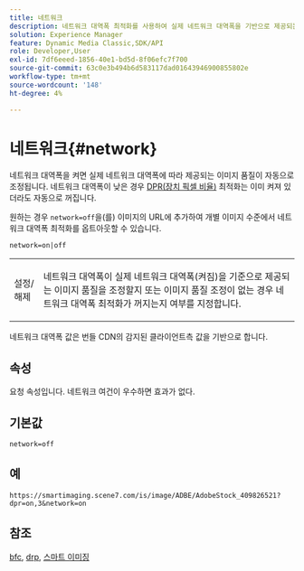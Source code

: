 ```yaml
---
title: 네트워크
description: 네트워크 대역폭 최적화를 사용하여 실제 네트워크 대역폭을 기반으로 제공되는 이미지 품질을 조정하는 방법에 대해 알아봅니다.
solution: Experience Manager
feature: Dynamic Media Classic,SDK/API
role: Developer,User
exl-id: 7df6eeed-1856-40e1-bd5d-8f06efc7f700
source-git-commit: 63c0e3b494b6d583117dad01643946900855802e
workflow-type: tm+mt
source-wordcount: '148'
ht-degree: 4%

---
```


# 네트워크{#network}

네트워크 대역폭을 켜면 실제 네트워크 대역폭에 따라 제공되는 이미지 품질이 자동으로 조정됩니다. 네트워크 대역폭이 낮은 경우 [DPR(장치 픽셀 비율)](/help/aem-is-ir-api/is-api/http-ref/image-serving-api-ref/c-http-protocol-reference/c-command-reference/r-dpr.md) 최적화는 이미 켜져 있더라도 자동으로 꺼집니다.

원하는 경우 `network=off`을(를) 이미지의 URL에 추가하여 개별 이미지 수준에서 네트워크 대역폭 최적화를 옵트아웃할 수 있습니다.

`network=on|off`

<table id="simpletable_2D23B1B282CD4216AB5BE7E7430D1B3F"> 
 <tr class="strow"> 
  <td class="stentry"> <p> <span class="codeph"> 설정/해제 </span> </p> </td> 
  <td class="stentry"> <p>네트워크 대역폭이 실제 네트워크 대역폭(켜짐)을 기준으로 제공되는 이미지 품질을 조정할지 또는 이미지 품질 조정이 없는 경우 네트워크 대역폭 최적화가 꺼지는지 여부를 지정합니다.</p> </td> 
 </tr> 
</table>

네트워크 대역폭 값은 번들 CDN의 감지된 클라이언트측 값을 기반으로 합니다.

## 속성

요청 속성입니다. 네트워크 여건이 우수하면 효과가 없다.

## 기본값

`network=off`

## 예

`https://smartimaging.scene7.com/is/image/ADBE/AdobeStock_409826521?dpr=on,3&network=on`

## 참조

[bfc](/help/aem-is-ir-api/is-api/http-ref/image-serving-api-ref/c-http-protocol-reference/c-command-reference/r-bfc.md), [drp](/help/aem-is-ir-api/is-api/http-ref/image-serving-api-ref/c-http-protocol-reference/c-command-reference/r-dpr.md), [스마트 이미징](https://experienceleague.adobe.com/docs/experience-manager-cloud-service/content/assets/dynamicmedia/imaging-faq.html?lang=en)
